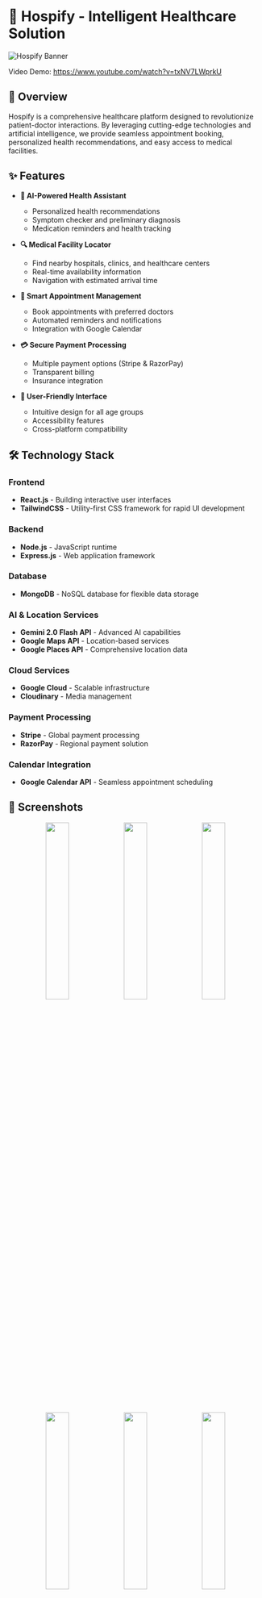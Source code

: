 # 🏥 Hospify - Intelligent Healthcare Solution

![Hospify Banner](https://github.com/user-attachments/assets/d20de650-7a0b-46f1-9ebb-5f42b03091a5)

Video Demo: https://www.youtube.com/watch?v=txNV7LWprkU

## 🚀 Overview

Hospify is a comprehensive healthcare platform designed to revolutionize patient-doctor interactions. By leveraging cutting-edge technologies and artificial intelligence, we provide seamless appointment booking, personalized health recommendations, and easy access to medical facilities.

## ✨ Features

- **🤖 AI-Powered Health Assistant**
  - Personalized health recommendations
  - Symptom checker and preliminary diagnosis
  - Medication reminders and health tracking
  
- **🔍 Medical Facility Locator**
  - Find nearby hospitals, clinics, and healthcare centers
  - Real-time availability information
  - Navigation with estimated arrival time
  
- **📅 Smart Appointment Management**
  - Book appointments with preferred doctors
  - Automated reminders and notifications
  - Integration with Google Calendar
  
- **💳 Secure Payment Processing**
  - Multiple payment options (Stripe & RazorPay)
  - Transparent billing
  - Insurance integration

- **📱 User-Friendly Interface**
  - Intuitive design for all age groups
  - Accessibility features
  - Cross-platform compatibility

## 🛠️ Technology Stack

### Frontend
- **React.js** - Building interactive user interfaces
- **TailwindCSS** - Utility-first CSS framework for rapid UI development

### Backend
- **Node.js** - JavaScript runtime
- **Express.js** - Web application framework

### Database
- **MongoDB** - NoSQL database for flexible data storage

### AI & Location Services
- **Gemini 2.0 Flash API** - Advanced AI capabilities
- **Google Maps API** - Location-based services
- **Google Places API** - Comprehensive location data

### Cloud Services
- **Google Cloud** - Scalable infrastructure
- **Cloudinary** - Media management

### Payment Processing
- **Stripe** - Global payment processing
- **RazorPay** - Regional payment solution

### Calendar Integration
- **Google Calendar API** - Seamless appointment scheduling

## 📸 Screenshots

<div align="center">
  <img src="https://github.com/user-attachments/assets/569248e4-3457-4793-83b2-3077065d5b17" width="30%" />
  <img src="https://github.com/user-attachments/assets/94584e3b-e067-40f5-af9b-4a330cc520f7" width="30%" />
  <img src="https://github.com/user-attachments/assets/729b6be6-47d8-4ee5-8c63-bce679119d93" width="30%" />
</div>

<div align="center">
  <img src="https://github.com/user-attachments/assets/af1fe73a-63e1-42b5-9dc0-2b7d9b7db450" width="30%" />
  <img src="https://github.com/user-attachments/assets/cccb901e-814f-47a6-ace8-73399e35c858" width="30%" />
  <img src="https://github.com/user-attachments/assets/0bd8d94c-f959-483f-bb8f-3d89d6a3f6d1" width="30%" />
</div>

## 🚀 Getting Started

### Prerequisites
- Node.js (v14.0+)
- MongoDB
- Google Cloud account
- Stripe & RazorPay accounts

## 🌟 Key Benefits

- **24/7 Healthcare Access**: Connect with healthcare providers anytime, anywhere
- **Reduced Wait Times**: Efficient appointment booking and queue management
- **Enhanced Patient Experience**: User-friendly interface and personalized care
- **Data-Driven Healthcare**: AI-powered insights for better health decisions
- **Secure & Private**: HIPAA-compliant data handling and storage

## 🤝 Contributing

We welcome contributions to enhance Hospify! Please follow these steps:

1. Fork the repository
2. Create a feature branch (`git checkout -b feature/amazing-feature`)
3. Commit your changes (`git commit -m 'Add some amazing feature'`)
4. Push to the branch (`git push origin feature/amazing-feature`)
5. Open a Pull Request

## 🙏 Acknowledgements

- [React.js](https://reactjs.org/)
- [MongoDB](https://www.mongodb.com/)
- [Google Cloud Platform](https://cloud.google.com/)
- [Gemini AI](https://ai.google.dev/)
- [Tailwind CSS](https://tailwindcss.com/)

